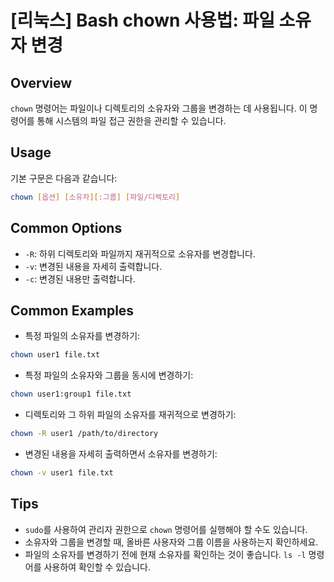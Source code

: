 # [리눅스] Bash chown 사용법: 파일 소유자 변경

## Overview
`chown` 명령어는 파일이나 디렉토리의 소유자와 그룹을 변경하는 데 사용됩니다. 이 명령어를 통해 시스템의 파일 접근 권한을 관리할 수 있습니다.

## Usage
기본 구문은 다음과 같습니다:
```bash
chown [옵션] [소유자][:그룹] [파일/디렉토리]
```

## Common Options
- `-R`: 하위 디렉토리와 파일까지 재귀적으로 소유자를 변경합니다.
- `-v`: 변경된 내용을 자세히 출력합니다.
- `-c`: 변경된 내용만 출력합니다.

## Common Examples
- 특정 파일의 소유자를 변경하기:
```bash
chown user1 file.txt
```

- 특정 파일의 소유자와 그룹을 동시에 변경하기:
```bash
chown user1:group1 file.txt
```

- 디렉토리와 그 하위 파일의 소유자를 재귀적으로 변경하기:
```bash
chown -R user1 /path/to/directory
```

- 변경된 내용을 자세히 출력하면서 소유자를 변경하기:
```bash
chown -v user1 file.txt
```

## Tips
- `sudo`를 사용하여 관리자 권한으로 `chown` 명령어를 실행해야 할 수도 있습니다.
- 소유자와 그룹을 변경할 때, 올바른 사용자와 그룹 이름을 사용하는지 확인하세요.
- 파일의 소유자를 변경하기 전에 현재 소유자를 확인하는 것이 좋습니다. `ls -l` 명령어를 사용하여 확인할 수 있습니다.